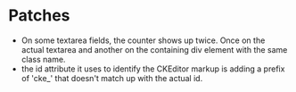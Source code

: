 # Patches
- On some textarea fields, the counter shows up twice. Once on the actual textarea and another on the containing div element with the same class name.
- the id attribute it uses to identify the CKEditor markup is adding a prefix of 'cke_' that doesn't match up with the actual id.